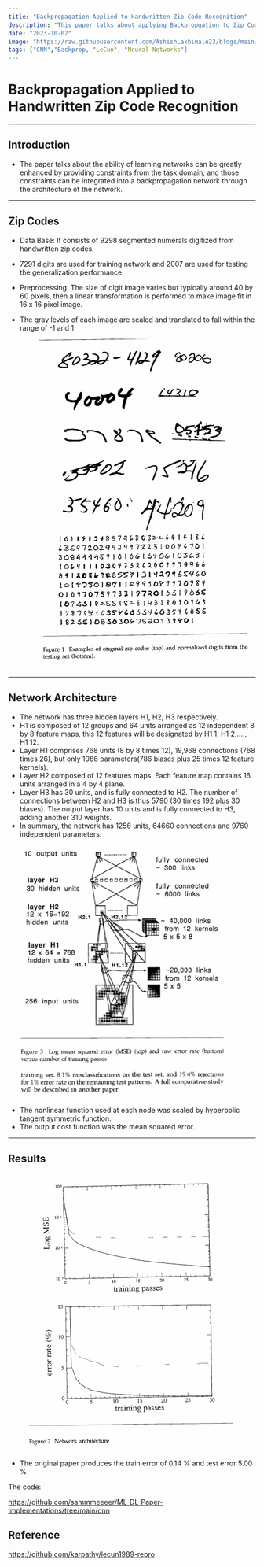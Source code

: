 ```yaml
---
title: "Backpropagation Applied to Handwritten Zip Code Recognition"
description: "This paper talks about applying Backpropgation to Zip Code"
date: "2023-10-02"
image: "https://raw.githubusercontent.com/AshishLakhimale23/blogs/main/images/contact-form.png"
tags: ["CNN","Backprop, "LeCun", "Neural Networks"]
---
```


# Backpropagation Applied to Handwritten Zip Code Recognition

---

## Introduction

- The paper talks about the ability of learning networks can be greatly enhanced by providing constraints from the task domain, and those constraints can be integrated into a backpropagation network through the architecture of the network.

---

## Zip Codes

- Data Base: It consists of 9298 segmented numerals digitized from handwritten zip codes.
- 7291 digits are used for training network and 2007 are used for testing the generalization performance.
- Preprocessing: The size of digit image varies but typically around 40 by 60 pixels, then a linear transformation is performed to make image fit in 16 x 16 pixel image.
- The gray levels of each image are scaled and translated to fall within the range of -1 and 1
    
    ![Zip_code.png](https://github.com/sammmeeeer/Blog/blob/main/images/Zip_Code.png)
    

---

## Network Architecture

- The network has three hidden layers H1, H2, H3 respectively.
- H1 is composed of 12 groups and 64 units arranged as 12 independent 8 by 8 feature maps, this 12 features will be designated by H1 1, H1 2,...., H1 12.
- Layer H1 comprises 768 units (8 by 8 times 12), 19,968 connections (768 times 26), but only 1086 parameters(786 biases plus 25 times 12 feature kernels).
- Layer H2 composed of 12 features maps. Each feature map contains 16 units arranged in a 4 by 4 plane.
- Layer H3 has 30 units, and is fully connected to H2. The number of connections between H2 and H3 is thus 5790 (30 times 192 plus 30 biases). The output layer has 10 units and is fully connected to H3, adding another 310 weights.
- In summary, the network has 1256 units, 64660 connections and 9760 independent parameters.

![Neural_Network_Arch.png](https://github.com/sammmeeeer/Blog/blob/main/images/Neural_Network_Architecture.png)

- The nonlinear function used at each node was scaled by hyperbolic tangent symmetric function.
- The output cost function was the mean squared error.

---

## Results

![image.png](https://github.com/sammmeeeer/Blog/blob/main/images/Arch.png)

- The original paper produces the train error of 0.14 % and test error 5.00 %

The code:

https://github.com/sammmeeeer/ML-DL-Paper-Implementations/tree/main/cnn

## Reference

https://github.com/karpathy/lecun1989-repro
